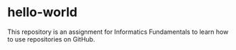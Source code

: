 # hello-world
This repository is an assignment for Informatics Fundamentals to learn how to use repositories on GitHub.
